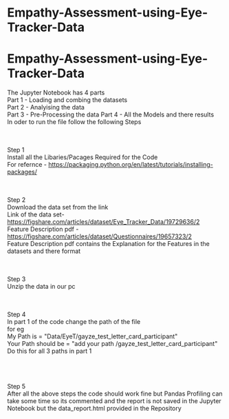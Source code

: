 # Empathy-Assessment-using-Eye-Tracker-Data
# Empathy-Assessment-using-Eye-Tracker-Data

The Jupyter Notebook  has 4 parts<br>
Part 1 - Loading and combing the datasets<br>
Part 2 - Analyising the data <br>
Part 3 - Pre-Processing the data
Part 4 - All the Models and there results<br>
In oder to run the file follow the following Steps<br><br><br>

Step 1<br>
Install all the Libaries/Pacages Required for the Code<br>
For refernce  - https://packaging.python.org/en/latest/tutorials/installing-packages/<br><br><br>

Step 2<br>
Download the data set from the link <br>
Link of the data set- https://figshare.com/articles/dataset/Eye_Tracker_Data/19729636/2<br>
Feature Description pdf - https://figshare.com/articles/dataset/Questionnaires/19657323/2<br>
Feature Description pdf contains the Explanation for the Features in the datasets and there format<br><br><br>

Step 3<br>
Unzip the data in our pc <br><br><br>

Step 4 <br>
In part 1 of the code change the path of the file<br>
for eg <br>
My Path is  = "Data/EyeT/gayze_test_letter_card_participant"<br>
Your Path should be  = "add your path /gayze_test_letter_card_participant" <br>
Do this for all 3 paths in part 1<br><br><br><br>

Step 5<br>
After all the above steps the code should work fine but Pandas Profiling can take some time so its commented and the report is not saved in the Jupyter Notebook but  the data_report.html provided in the Repository 



